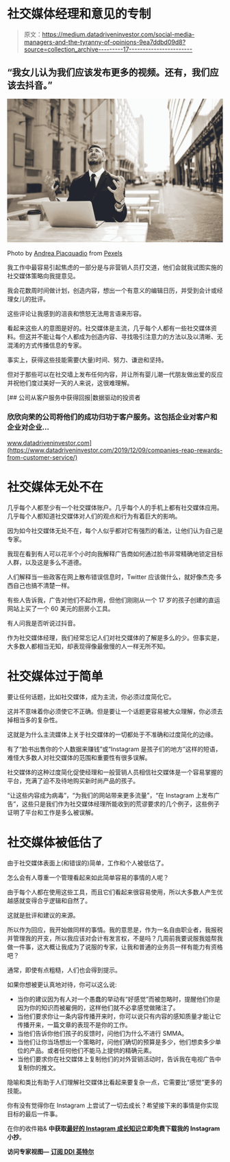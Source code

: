 # 社交媒体经理和意见的专制

> 原文：<https://medium.datadriveninvestor.com/social-media-managers-and-the-tyranny-of-opinions-9ea7ddbd09d8?source=collection_archive---------17----------------------->

## “我女儿认为我们应该发布更多的视频。还有，我们应该去抖音。”

![](img/2be63d63a7ffaed5ee035e88b986d8c8.png)

Photo by [Andrea Piacquadio](https://www.pexels.com/@olly?utm_content=attributionCopyText&utm_medium=referral&utm_source=pexels) from [Pexels](https://www.pexels.com/photo/man-showing-distress-3777572/?utm_content=attributionCopyText&utm_medium=referral&utm_source=pexels)

我工作中最容易引起焦虑的一部分是与非营销人员打交道，他们会就我试图实施的社交媒体策略向我提意见。

我会花数周时间做计划，创造内容，想出一个有意义的编辑日历，并受到会计或经理女儿的批评。

这些评论让我感到的沮丧和愤怒无法用言语来形容。

看起来这些人的意图是好的。社交媒体是主流，几乎每个人都有一些社交媒体资料。但这并不能让每个人都成为创造内容、寻找吸引注意力的方法以及以清晰、无混淆的方式传播信息的专家。

事实上，获得这些技能需要(大量)时间、努力、谦逊和坚持。

但对于那些可以在社交墙上发布任何内容，并让所有婴儿潮一代朋友做出爱的反应并祝他们度过美好一天的人来说，这很难理解。

[](https://www.datadriveninvestor.com/2019/12/09/companies-reap-rewards-from-customer-service/) [## 公司从客户服务中获得回报|数据驱动的投资者

### 欣欣向荣的公司将他们的成功归功于客户服务。这包括企业对客户和企业对企业…

www.datadriveninvestor.com](https://www.datadriveninvestor.com/2019/12/09/companies-reap-rewards-from-customer-service/) 

# 社交媒体无处不在

几乎每个人都至少有一个社交媒体账户。几乎每个人的手机上都有社交媒体应用。几乎每个人都知道社交媒体对人们的观点和行为有着巨大的影响。

因为如今社交媒体无处不在，每个人似乎都对它有强烈的看法，让他们认为自己是专家。

我现在看到有人可以花半个小时向我解释广告商如何通过脸书非常精确地锁定目标人群，以及这是多么不道德。

人们解释当一些政客在网上散布错误信息时，Twitter 应该做什么，就好像杰克·多西自己也搞不清楚一样。

有些人告诉我，广告对他们不起作用，但他们刚刚从一个 17 岁的孩子创建的直运网站上买了一个 60 美元的厨房小工具。

有人问我是否听说过抖音。

作为社交媒体经理，我们经常忘记人们对社交媒体的了解是多么的少。但事实是，大多数人都相当无知，却表现得像最傲慢的人一样无所不知。

# 社交媒体过于简单

要让任何话题，比如社交媒体，成为主流，你必须过度简化它。

这并不意味着你必须使它不正确。但是要让一个话题更容易被大众理解，你必须去掉相当多的复杂性。

这就是为什么主流媒体上关于社交媒体的一切都处于不准确和过度简化的边缘。

有了“脸书出售你的个人数据来赚钱”或“Instagram 是孩子们的地方”这样的短语，难怪大多数人对社交媒体的范围和重要性有很多误解。

社交媒体的这种过度简化促使经理和一般营销人员相信社交媒体是一个容易掌握的平台，充满了迫不及待地购买新时尚产品的孩子。

“让这些内容成为病毒”，“为我们的网站带来更多流量”，“在 Instagram 上发布广告”，这些只是我们作为社交媒体经理所能收到的荒谬要求的几个例子，这些例子证明了平台和工作是多么被误解。

# 社交媒体被低估了

由于社交媒体表面上(和错误的)简单，工作和个人被低估了。

怎么会有人尊重一个管理看起来如此简单容易的事情的人呢？

由于每个人都在使用这些工具，而且它们看起来很容易使用，所以大多数人产生优越感就变得合乎逻辑和自然了。

这就是批评和建议的来源。

所以作为回应，我开始做同样的事情。我的意思是，作为一名自由职业者，我报税并管理我的开支，所以我应该对会计有发言权，不是吗？几周前我要说服我姐帮我做一件事，这大概让我成为了说服的专家，让我和普通的业务员一样有能力有资格吧？

通常，即使有点粗糙，人们也会得到提示。

如果你想被更认真地对待，你可以这么说:

*   当你的建议因为有人对一个愚蠢的举动有“好感觉”而被忽略时，提醒他们你是因为你的知识而被雇佣的，这样他们就不必拿感觉做赌注了。
*   当他们要求你让一条内容传播开来时，你可以说只有内容的感知质量才能让它传播开来，一篇文章的表现不是你的工作。
*   当他们告诉你他们孩子的反馈时，问他们为什么不进行 SMMA。
*   当他们让你当场想出一个策略时，问他们确切的预算是多少，他们想卖多少单位的产品。或者任何他们不能马上提供的精确元素。
*   当他们要求你在社交媒体上复制他们的对外营销活动时，告诉我在电视广告中复制你的推文。

隐喻和类比有助于人们理解社交媒体比看起来要复杂一点，它需要比“感觉”更多的技能。

你有没有觉得你在 Instagram 上尝试了一切去成长？希望接下来的事情是你实现目标的最后一件事。

在你的收件箱& **中获取[最好的 Instagram 成长知识](https://charlestumiottojackson.ck.page/regularmedium)立即免费下载我的 Instagram 小抄**。

**访问专家视图—** [**订阅 DDI 英特尔**](https://datadriveninvestor.com/ddi-intel)